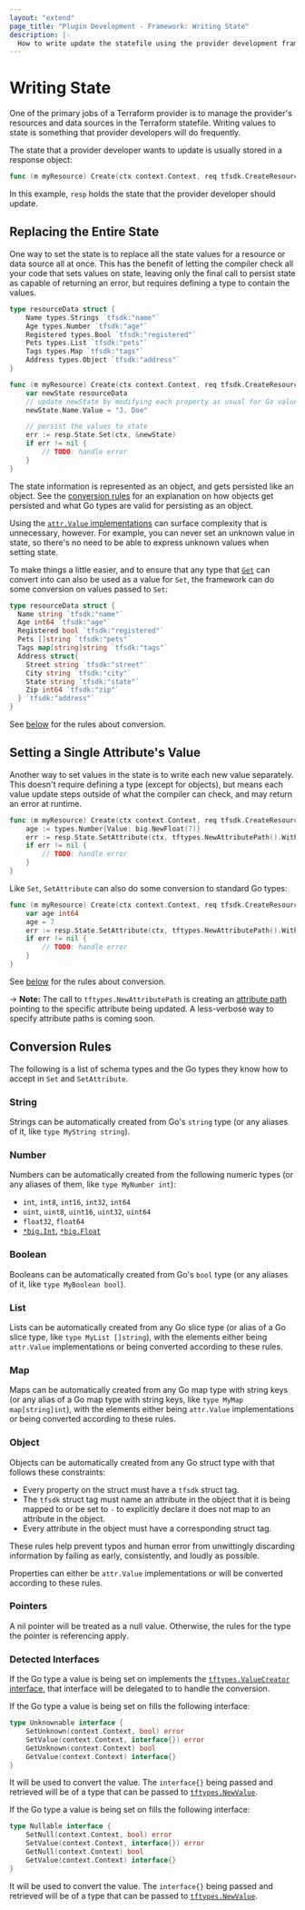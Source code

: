 ```yaml
---
layout: "extend"
page_title: "Plugin Development - Framework: Writing State"
description: |-
  How to write update the statefile using the provider development framework.
---
```


# Writing State

One of the primary jobs of a Terraform provider is to manage the provider's
resources and data sources in the Terraform statefile. Writing values to state
is something that provider developers will do frequently.

The state that a provider developer wants to update is usually stored in a
response object:

```go
func (m myResource) Create(ctx context.Context, req tfsdk.CreateResourceRequest, resp *tfsdk.CreateResourceResponse)
```

In this example, `resp` holds the state that the provider developer should
update.

## Replacing the Entire State

One way to set the state is to replace all the state values for a resource or
data source all at once. This has the benefit of letting the compiler check all
your code that sets values on state, leaving only the final call to persist
state as capable of returning an error, but requires defining a type to contain
the values.

```go
type resourceData struct {
	Name types.Strings `tfsdk:"name"`
	Age types.Number `tfsdk:"age"`
	Registered types.Bool `tfsdk:"registered"`
	Pets types.List `tfsdk:"pets"`
	Tags types.Map `tfsdk:"tags"`
	Address types.Object `tfsdk:"address"`
}

func (m myResource) Create(ctx context.Context, req tfsdk.CreateResourceRequest, resp *tfsdk.CreateResourceResponse) {
	var newState resourceData
	// update newState by modifying each property as usual for Go values
	newState.Name.Value = "J. Doe"

	// persist the values to state
	err := resp.State.Set(ctx, &newState)
	if err != nil {
		// TODO: handle error
	}
}
```

The state information is represented as an object, and gets persisted like an
object. See the [conversion rules](#conversion-rules) for an explanation on how
objects get persisted and what Go types are valid for persisting as an object.

Using the [`attr.Value` implementations](/docs/plugin/framework/types.html) can
surface complexity that is unnecessary, however. For example, you can never set
an unknown value in state, so there's no need to be able to express unknown
values when setting state.

To make things a little easier, and to ensure that any type that
[`Get`](/docs/plugin/framework/accessing-values#getting-the-entire-configuration-plan-or-state)
can convert into can also be used as a value for `Set`, the framework can do
some conversion on values passed to `Set`:

```go
type resourceData struct {
  Name string `tfsdk:"name"`
  Age int64 `tfsdk:"age"`
  Registered bool `tfsdk:"registered"`
  Pets []string `tfsdk:"pets"`
  Tags map[string]string `tfsdk:"tags"`
  Address struct{
  	Street string `tfsdk:"street"`
	City string `tfsdk:"city"`
	State string `tfsdk:"state"`
	Zip int64 `tfsdk:"zip"`
  } `tfsdk:"address"`
}
```

See [below](#conversion-rules) for the rules about conversion.

## Setting a Single Attribute's Value

Another way to set values in the state is to write each new value separately.
This doesn't require defining a type (except for objects), but means each value
update steps outside of what the compiler can check, and may return an error at
runtime.

```go
func (m myResource) Create(ctx context.Context, req tfsdk.CreateResourceRequest, resp *tfsdk.CreateResourceResponse) {
	age := types.Number{Value: big.NewFloat(7)}
	err := resp.State.SetAttribute(ctx, tftypes.NewAttributePath().WithAttributeName("age"), &age)
	if err != nil {
		// TODO: handle error
	}
}
```

Like `Set`, `SetAttribute` can also do some conversion to standard Go types:

```go
func (m myResource) Create(ctx context.Context, req tfsdk.CreateResourceRequest, resp *tfsdk.CreateResourceResponse) {
	var age int64
	age = 7
	err := resp.State.SetAttribute(ctx, tftypes.NewAttributePath().WithAttributeName("age"), &age)
	if err != nil {
		// TODO: handle error
	}
}
```

See [below](#conversion-rules) for the rules about conversion.

-> **Note:** The call to `tftypes.NewAttributePath` is creating an [attribute
path](https://pkg.go.dev/github.com/hashicorp/terraform-plugin-go/tftypes#AttributePath)
pointing to the specific attribute being updated. A less-verbose way to specify
attribute paths is coming soon.

## Conversion Rules

The following is a list of schema types and the Go types they know how to
accept in `Set` and `SetAttribute`.

### String

Strings can be automatically created from Go's `string` type (or any aliases of
it, like `type MyString string`).

### Number

Numbers can be automatically created from the following numeric types (or any
aliases of them, like `type MyNumber int`):

* `int`, `int8`, `int16`, `int32`, `int64`
* `uint`, `uint8`, `uint16`, `uint32`, `uint64`
* `float32`, `float64`
* [`*big.Int`](https://golang.org/pkg/math/big#Int), [`*big.Float`](https://golang.org/pkg/math/big#Float)

### Boolean

Booleans can be automatically created from Go's `bool` type (or any aliases of
it, like `type MyBoolean bool`).

### List

Lists can be automatically created from any Go slice type (or alias of a Go
slice type, like `type MyList []string`), with the elements either being
`attr.Value` implementations or being converted according to these rules.

### Map

Maps can be automatically created from any Go map type with string keys (or any
alias of a Go map type with string keys, like `type MyMap map[string]int`),
with the elements either being `attr.Value` implementations or being converted
according to these rules.

### Object

Objects can be automatically created from any Go struct type with that follows
these constraints:

* Every property on the struct must have a `tfsdk` struct tag.
* The `tfsdk` struct tag must name an attribute in the object that it is being
  mapped to or be set to `-` to explicitly declare it does not map to an
  attribute in the object.
* Every attribute in the object must have a corresponding struct tag.

These rules help prevent typos and human error from unwittingly discarding
information by failing as early, consistently, and loudly as possible.

Properties can either be `attr.Value` implementations or will be converted
according to these rules.

### Pointers

A nil pointer will be treated as a null value. Otherwise, the rules for the
type the pointer is referencing apply.

### Detected Interfaces

If the Go type a value is being set on implements the [`tftypes.ValueCreator`
interface](https://pkg.go.dev/github.com/hashicorp/terraform-plugin-go/tftypes#ValueCreator),
that interface will be delegated to to handle the conversion.

If the Go type a value is being set on fills the following interface:

```go
type Unknownable interface {
	SetUnknown(context.Context, bool) error
	SetValue(context.Context, interface{}) error
	GetUnknown(context.Context) bool
	GetValue(context.Context) interface{}
}
```

It will be used to convert the value. The `interface{}` being passed and
retrieved will be of a type that can be passed to
[`tftypes.NewValue`](https://pkg.go.dev/github.com/hashicorp/terraform-plugin-go/tftypes#NewValue).

If the Go type a value is being set on fills the following interface:

```go
type Nullable interface {
	SetNull(context.Context, bool) error
	SetValue(context.Context, interface{}) error
	GetNull(context.Context) bool
	GetValue(context.Context) interface{}
}
```

It will be used to convert the value. The `interface{}` being passed and
retrieved will be of a type that can be passed to
[`tftypes.NewValue`](https://pkg.go.dev/github.com/hashicorp/terraform-plugin-go/tftypes#NewValue).
